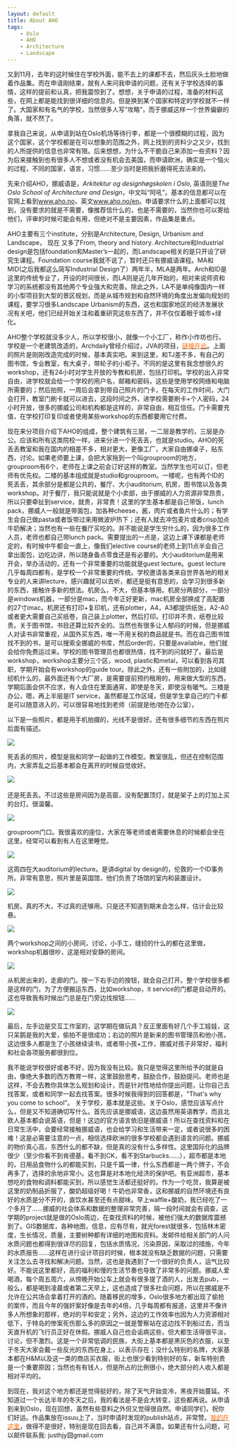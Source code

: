 ```yaml
---
layout: default
title: About AHO
tags:
    - Oslo
    - AHO
    - Architecture
    - Landscape
---
```


又到11月，去年的这时候住在学校外面，能不去上的课都不去，然后灰头土脸地做着作品集。而在申请刚结束，就有人来问我申请的问题，还有关于学校选择的事情，这样的提前和认真，把我震惊到了。想想，关于申请的过程，准备的材料这些，在网上都是能找到很详细的信息的。但是换到某个国家和特定的学校就不一样了。大国家和有名气的学校，当然很多人写“攻略”，而于挪威这样一个世界偏僻的角落，就不然了。

拿我自己来说，从申请到站在Oslo机场等待行李，都是一个很模糊的过程，因为这个国家，这个学校都是在可以想象的范围之外，网上找到的资料少之又少，找到的人所提供的信息也非常有限。后来想想，为什么不干脆自己来添加一些资料？因为后来接触到也有很多人不想或者没有机会去美国，而申请欧洲，确实是一个恼火的过程，不同的国家，语言，习惯……至少当时是把我折磨得死去活来的。

先来介绍AHO，挪威语是，<em>Arkitektur og designhøgskolen i Oslo</em>, 英语则是<em>The Oslo School of Architecture and Design</em>，中文叫“阿吼”。基本的信息都可以在官网上看到<span style="color:#ff6600;"><a href="http://www.aho.no"><span style="color:#ff6600;">www.aho.no</span></a></span>，英文<span style="color:#ff6600;"><a href="http://www.aho.no"><span style="color:#ff6600;">www.aho.no/en</span></a></span>。申请要求什么的上面都可以找到，没有要求的就是不需要，像推荐信什么的，也是不需要的，当然你也可以寄给他们，评审的时候可能会有用，但绝对不是主要因素，作品集是重点。

AHO主要有三个institute，分别是Architecture, Design, Urbanism and Landscape， 现在 又多了From, theory and history. Architecture和Industrial design是包括foundation和Master’s一起的，而Landscape相关的是只开设了研究生课程。Foundation course我就不说了，暂时还只有挪威语课程。MA和MID(之后我都这么简写Industrial Design了）两年半，MLA是两年。Arch和ID是这里的传统专业了，开设的时间很长，而LA则是近几年开始的，相对来说师资和学习的系统都没有其他两个专业强大和完善。除此之外，LA不是单纯像国内一样的小型项目到大型的景区规划，而是从城市规划和自然环境的角度出发偏向规划的课程，要学习很多Landscape Urbanism的东西，这也和国家地区的经济发展状况有关吧，他们已经开始关注和着重研究这些东西了，并不仅仅着眼于城市+绿化。

AHO整个学校就没多少人，所以学校很小，就像一个小工厂，称作小作坊也行。学校是一个老建筑改造的，Archdaily曾经介绍过，JVA的项目，<span style="color:#ff6600;"><a href="http://www.archdaily.com/2240/oslo-school-of-architecture-jva/"><span style="color:#ff6600;">链接在此</span></a></span>。上面的照片是刚刚改造完成的时候，基本真实吧。来到这里，和TJ差不多，有自己的图书馆，专业教室，有大桌子，带轮子的小柜子。不同的是这里有我念想很久的workshop，还有24小时对学生开放的专教和机房，包括打印机。学校的出入非常自由，进学校就会给一个学校的用户名，邮箱和密码，这些是使用学校网络和电脑所需要的；然后拍照，一周后会拿到带自己照片的门卡，在每天的工作时间，大门会打开，教室门刷卡就可以进去，这段时间之外，进学校需要刷卡+个人密码，24小时开放，很多的挪威公司和机构都是这样的，非常自由，相互信任。门卡需要充值，在学校打印复印或者使用某些workshop的东西都要用它付费。

现在来分项目介绍下AHO的组成，整个建筑有三层，一二层是教学的，三层是办公。应该和所有这类院校一样，进来分进一个死丢丢，也就是studio。AHO的死丢丢教室和我在国内的相差不多，相对更大，更像工厂，大家自由挪桌子，贴东西，讨论。如果老师要上课，会把大家拖到一个叫grouproom的地方，grouproom有6个，老师在上课之前会订好这样的教室。当然学生也可以订，但老师有优先权。二楼的基本组成就是studio和grouproom。一楼呢，也有两个ID的死丢丢，其余部分是都是公共的，餐厅、大小auditorium, 机房，图书馆以及各类workshop。对于餐厅，我只能说就是个小卖部，由于挪威的人力资源非常昂贵，所以只要牵扯到service，就贵，非常贵！这里的学生基本都是自己带饭，lunch pack，挪威人一般就是带面包，加各种cheese，酱，肉片或者鱼片什么的；有学生会自己做pasta或者饭带过来用微波炉热下；还有人就去冲包麦片或者crisp加点牛奶解决；当然也有一些在餐厅买吃的。并不能说是学生穷什么的，因为很多工作人员，老师也都自己带lunch pack。需要提出的一点是，这边上课下课都是老师定的，有时候中午都会一直上，像我们elective course的老师上到11点半会自己拿出面包，边吃边讲，所以随身备点零食还是有必要的。大小auditorium是用来开会，举办活动的，还有一个非常重要的功能就是guest lecture。guest lecture几乎每周四都有，是学校一个非常重要的传统。学校邀请各类来自世界各地的相关专业的人来讲lecture，感兴趣就可以去听，都还是挺有意思的，会学习到很多新的东西，接触许多新的想法。机房么，不大，但基本够用。机房分两部分，一部分是windows机器，一部分是mac，而今年正好更新，mac机房全部换成了高配置的27寸imac。机房还有打印+复印机，还有plotter，A4，A3都提供纸张，A2-A0或者更大需要自己买纸卷，自己装上plotter，然后打印。打印并不贵，纸卷比较贵。关于图书馆，书目还算比较齐全的。当然也有很多让人郁闷的时候，但是挪威人对读书非常重视，从国外买东西，唯一不用关税的商品就是书。而在自己图书馆找不到的书，是可以搜索全挪威的书库，然后order的，只要是available，他们就会给你免费运过来。学校的图书管理员也都很热情，找不到的问就好了。最后是workshop，workshop主要分三个区，wood, plastic和metal，可以看到各司其职，学期开始会有workshop的guide tour。除此之外，还有一些附加的，比如缝纫机什么的，最外面还有个大厂房，是需要提前预约租用的，用来做大型的东西，学期后面会供不应求，有人会住在里面通宵，即使是冬天，即使没有暖气。三楼是办公，嗯，再上半层是IT service，虽然都是工作区域，但是学生拿自己的门卡都是可以随意进入的，可以很容易地找到老师（前提是他/她在办公室）。

以下是一些照片，都是用手机拍摄的，光线不是很好。还有很多细节的东西在照片后面有描述。

![](http://windsdiary.files.wordpress.com/2011/11/20111117_0142.jpg)

死丢丢的照片，模型是我和同学一起做的工作模型。教室很乱，但还在控制范围内，大家弄乱之后基本都会在离开的时候自觉收好。

![](http://windsdiary.files.wordpress.com/2011/11/20111117_025.jpg) 

还是死丢丢。不过这些是房间因为是高窗，没有配置顶灯，就是架子上的灯加上买的台灯。很温馨。

![](http://windsdiary.files.wordpress.com/2011/11/20111117_046.jpg)

grouproom门口。我很喜欢的座位，大家在等老师或者需要休息的时候都会坐在这里。经常可以看到有人在这里睡觉。

![](http://windsdiary.files.wordpress.com/2011/11/20111117_002.jpg)

这周四在大auditorium的lecture。是讲digital by design的，伦敦的一个ID事务所。非常有意思，照片里是英国馆，他们负责了场馆的室内和装置设计。

![](http://windsdiary.files.wordpress.com/2011/11/20111117_041.jpg)

机房。真的不大，不过真的还够用。只是还不知道到期末会怎么样，估计会比较悬。

![](http://windsdiary.files.wordpress.com/2011/11/20111117_027.jpg)

两个workshop之间的小房间，讨论，小手工，缝纫的什么的都在这里做，workshop机器很吵，这是相对安静的房间。

![](http://windsdiary.files.wordpress.com/2011/11/20111117_009.jpg)

从机房出来的，走廊的门。按一下右手边的按钮，就会自己打开。整个学校很多都是这样的门，为了方便搬运东西，比如workshop，it service的门都是自动开的。这也导致我有时候出门总是在门旁边找按钮……

![](http://windsdiary.files.wordpress.com/2011/11/20111117_010-copy.jpg)

最后，左手边是交互工作室的，这学期在做玩具？反正里面有好几个手工娃娃，这只呆鹅是我的大爱，偷拍不是很成功；右边的照片是新来的图书管理员和他小孩，这边很多人都是生了小孩继续读书，或者带小孩+工作，挪威对孩子非常好，福利和社会各项服务都很到位。

我不能说学校很好或者不好，因为我没有比较。我只是觉得这里所给予的就是自由，像绝大多数的西方教育一样，这里鼓励思考，鼓励合作，鼓励提问。老师也是这样，不会去教你具体怎么规划和设计，而是针对性地给你提出问题，让你自己去找答案，或者和同学一起去找答案。很多时候我得到的回答都是，"That's why you come to school”。
关于学校，基本就是这些。关于Oslo，感觉应该写点什么，但是又不知道确切写什么。首先应该是挪威语，这边虽然用英语教学，而且北欧人基本都会说英语，但是！这边的官方语言依旧是挪威语！所以在查找资料和在日常生活中，会要经常接触挪威语，也会给学习和生活带来一定，或者说很多的困难！这是必需要注意的一点，相信选择欧洲的很多学校都会遇到语言的问题。挪威的物价真心高，东西什么的都不缺，但是真的没有什么多样性。这里国际化的品牌很少（至少你看不到肯德基，看不到CK，看不到Starbucks……），超市都是本地的，日用品食物什么的都能买到，只是千篇一律，什么东西都是一两个牌子，不会再多了，选择的余地非常小。这也算是对本地化经济的保护吧。有亚洲超市，基本想吃的食物和调料都能买到，所以感觉生活都还挺好的。作为一个吃货，我算是被这里的奶制品折服了，酸奶超级好喝！牛奶也非常香，这和挪威的自然环境还有良好的水质是分不开的，直饮水甚至还有点甜味。早上waffle+酸奶，我已经吃了一个多月了……挪威的社会体系和数据的整理非常完善，隔一段时间就会有调查，这学期的project就是做的Oslo周边，在查找资料的时候，被他们强大的数据库震撼到了。GIS数据库，各种地图，信息，应有尽有，就光forest就很多，包括林木密度，生长情况，质量，主要树种都有详细的地图和资料。发邮件给相关部门的人问水质问题也都得到很详尽的回复，包括水质情况，污染原因，采取过的措施，今年的水质报告……这样在进行设计项目的时候，根本就没有缺乏数据的问题，只需要关注怎么去寻找和解决问题。当然，这也是我遇到了一个很好的负责人，运气比较好。不能说这里都好，高的福利和慢的生活节奏也导致了非常多的问题。挪威人爱喝酒，每个周五周六，从傍晚开始公车上就会有很多提了酒的人，出发去pub，一般么，都是喝到凌晨或者第二天早上，这也造成了很多社会问题，所以在挪威是不允许在公共场合拿着打开的酒的。随着移民的增多，Oslo很多地方都出现了偷抢的案件，而且今年的强奸案好像是去年的4倍，几乎每周都有报道，这里并不像许多人所想象的那样，绝对的平和安定；另外，这边的工作效率也因为人力资源相对低下，于特岛的惨案死伤那么多的原因之一就是警察站在这边找不到船过去，而当天直升机的飞行员正好在休假。挪威人自己也会诟病这些，但大都生活得很平淡，讨论，但不激烈。这是一个非常低调的民族，大街上基本都是黑灰色的衣服，以至于冬天大家会戴一些反光的东西在身上，以表示存在；没什么特别的名牌，大家基本都在H&amp;M以及这一类的商店买衣服，街上也很少看到特别好的车，新车特别贵是一个重要原因；当然也有有钱人，但是所占的比例很小，绝大部分的人收入都是相对平均的。

到现在，我对这个地方都还是觉得挺好的，除了天气开始变冷，黑夜开始蔓延。不知道过一个长达半年的冬天之后，我的看法是不是会大转变，这些都再说。从申请到来到Oslo，现在回想，虽然有些意料之外但又觉得很自然。申请同学们，祝你们好运。作品集放在issuu上了，当时申请时发现的publish站点，非常赞。<span style="color:#ff6600;"><a href="http://issuu.com/windsdiary/docs/jingyuan_portfolio_2010"><span style="color:#ff6600;">我的在这里</span></a></span>，做得不是很好，特别是现在回去看，自己并不满意。如果还有什么问题，可以邮件联系我: justhjy囧gmail.com
